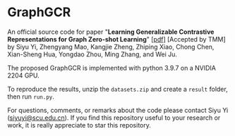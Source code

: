 # GraphGCR

An official source code for paper "**Learning Generalizable Contrastive Representations for Graph Zero-shot Learning**" [[pdf]](https://ieeexplore.ieee.org/abstract/document/11125500) [Accepted by TMM] 
by Siyu Yi, Zhengyang Mao, Kangjie Zheng, Zhiping Xiao, Chong Chen, Xian-Sheng Hua, Yongdao Zhou, Ming Zhang, and Wei Ju.

The proposed GraphGCR is implemented with python 3.9.7 on a NVIDIA 2204 GPU. 

To reproduce the results, unzip the `datasets.zip` and create a `result` folder, then run `run.py`.

For questions, comments, or remarks about the code please contact Siyu Yi (siyuyi@scu.edu.cn). If you find this repository useful to your research or work, it is really appreciate to star this repository.
